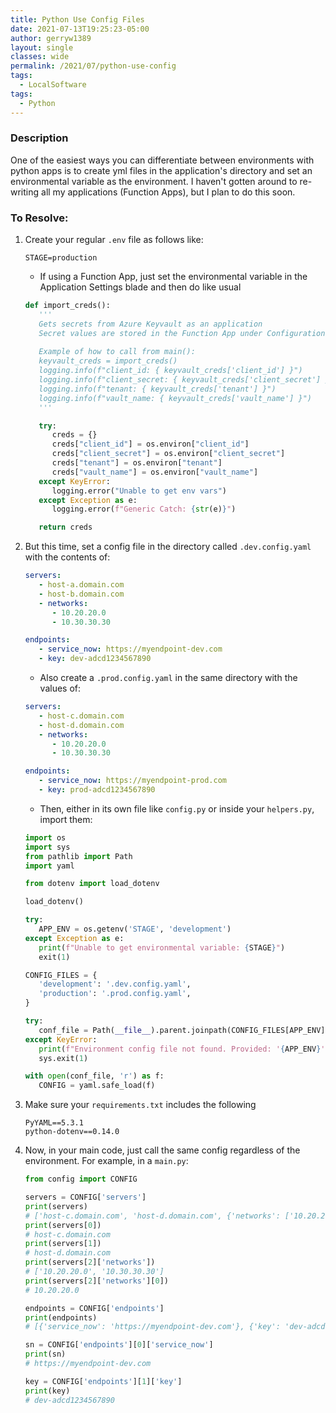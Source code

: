 ```yaml
---
title: Python Use Config Files
date: 2021-07-13T19:25:23-05:00
author: gerryw1389
layout: single
classes: wide
permalink: /2021/07/python-use-config
tags:
  - LocalSoftware
tags:
  - Python
---
```

<!--more-->

### Description

One of the easiest ways you can differentiate between environments with python apps is to create yml files in the application's directory and set an environmental variable as the environment. I haven't gotten around to re-writing all my applications (Function Apps), but I plan to do this soon.

### To Resolve:

1. Create your regular `.env` file as follows like:

   ```escape
   STAGE=production
   ```

   - If using a Function App, just set the environmental variable in the Application Settings blade and then do like usual

   ```python
   def import_creds():
      '''
      Gets secrets from Azure Keyvault as an application
      Secret values are stored in the Function App under Configuration
      
      Example of how to call from main():
      keyvault_creds = import_creds()
      logging.info(f"client_id: { keyvault_creds['client_id'] }")
      logging.info(f"client_secret: { keyvault_creds['client_secret'] }")
      logging.info(f"tenant: { keyvault_creds['tenant'] }")
      logging.info(f"vault_name: { keyvault_creds['vault_name'] }")
      '''

      try:
         creds = {}
         creds["client_id"] = os.environ["client_id"]
         creds["client_secret"] = os.environ["client_secret"]
         creds["tenant"] = os.environ["tenant"]
         creds["vault_name"] = os.environ["vault_name"]
      except KeyError:
         logging.error("Unable to get env vars")
      except Exception as e:
         logging.error(f"Generic Catch: {str(e)}")

      return creds
   ```

2. But this time, set a config file in the directory called `.dev.config.yaml` with the contents of:

   ```yaml
   servers:
      - host-a.domain.com
      - host-b.domain.com
      - networks:
         - 10.20.20.0
         - 10.30.30.30

   endpoints:
      - service_now: https://myendpoint-dev.com
      - key: dev-adcd1234567890
   ```

   - Also create a `.prod.config.yaml` in the same directory with the values of:

   ```yaml
   servers:
      - host-c.domain.com
      - host-d.domain.com
      - networks:
         - 10.20.20.0
         - 10.30.30.30

   endpoints:
      - service_now: https://myendpoint-prod.com
      - key: prod-adcd1234567890
   ```

   - Then, either in its own file like `config.py` or inside your `helpers.py`, import them:

   ```python
   import os
   import sys
   from pathlib import Path
   import yaml

   from dotenv import load_dotenv

   load_dotenv()

   try:
      APP_ENV = os.getenv('STAGE', 'development')
   except Exception as e:
      print(f"Unable to get environmental variable: {STAGE}")
      exit(1)

   CONFIG_FILES = {
      'development': '.dev.config.yaml',
      'production': '.prod.config.yaml',
   }

   try:
      conf_file = Path(__file__).parent.joinpath(CONFIG_FILES[APP_ENV])
   except KeyError:
      print(f"Environment config file not found. Provided: '{APP_ENV}'. Accepted: {CONFIG_FILES}")
      sys.exit(1)

   with open(conf_file, 'r') as f:
      CONFIG = yaml.safe_load(f)
   ```

3. Make sure your `requirements.txt` includes the following

   ```escape
   PyYAML==5.3.1
   python-dotenv==0.14.0
   ```

4. Now, in your main code, just call the same config regardless of the environment. For example, in a `main.py`:

   ```python
   from config import CONFIG

   servers = CONFIG['servers']
   print(servers)
   # ['host-c.domain.com', 'host-d.domain.com', {'networks': ['10.20.20.0', '10.30.30.30']}]
   print(servers[0])
   # host-c.domain.com
   print(servers[1])
   # host-d.domain.com
   print(servers[2]['networks'])
   # ['10.20.20.0', '10.30.30.30']
   print(servers[2]['networks'][0])
   # 10.20.20.0

   endpoints = CONFIG['endpoints']
   print(endpoints)
   # [{'service_now': 'https://myendpoint-dev.com'}, {'key': 'dev-adcd1234567890'}]

   sn = CONFIG['endpoints'][0]['service_now']
   print(sn)
   # https://myendpoint-dev.com

   key = CONFIG['endpoints'][1]['key']
   print(key)
   # dev-adcd1234567890
   ```
